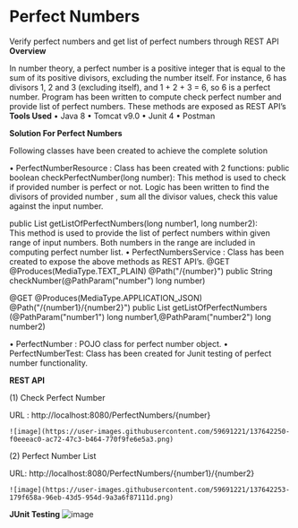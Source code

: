 # Perfect Numbers
Verify perfect numbers and get list of perfect numbers through REST API
**Overview**

In number theory, a perfect number is a positive integer that is equal to the sum of its positive divisors, excluding the number itself. For instance, 6 has divisors 1, 2 and 3 (excluding itself), and 1 + 2 + 3 = 6, so 6 is a perfect number.
Program has been written to compute check perfect number and provide list of perfect numbers. These methods are exposed as REST API’s
**Tools Used**
•	Java 8
•	Tomcat v9.0
•	Junit 4
•	Postman

**Solution For Perfect Numbers**

Following classes have been created to achieve the complete solution

•	PerfectNumberResource : Class has been created with 2 functions:
  public boolean checkPerfectNumber(long number): 
  This method is used to check if provided number is perfect or not. Logic has been written to find the divisors of provided number , sum all the divisor values, check this     value against the input number.
  
  public List<PerfectNumber> getListOfPerfectNumbers(long number1, long number2):  
This method is used to provide the list of perfect numbers within given range of input numbers. Both numbers in the range are included in computing perfect number list.
•	PerfectNumbersService : Class has been created to expose the above methods as REST API’s.
  @GET 
	@Produces(MediaType.TEXT_PLAIN)
  @Path("/{number}")
  public String checkNumber(@PathParam("number") long number)


  @GET 
	@Produces(MediaType.APPLICATION_JSON)
	@Path("/{number1}/{number2}")
  public List<PerfectNumber> getListOfPerfectNumbers (@PathParam("number1") long number1,@PathParam("number2") long number2)

•	PerfectNumber : POJO class for perfect number object.
•	PerfectNumberTest: Class has been created for Junit testing of perfect number functionality.

**REST API**

(1) Check Perfect Number

URL : http://localhost:8080/PerfectNumbers/{number}
	
	![image](https://user-images.githubusercontent.com/59691221/137642250-f0eeeac0-ac72-47c3-b464-770f9fe6e5a3.png)

	
(2) Perfect Number List

URL: http://localhost:8080/PerfectNumbers/{number1}/{number2}

	![image](https://user-images.githubusercontent.com/59691221/137642253-179f658a-96eb-43d5-954d-9a3a6f87111d.png)


**JUnit Testing**
	![image](https://user-images.githubusercontent.com/59691221/137642266-ed16dc00-f2b3-45a3-b584-b64640f88b3c.png)

	

